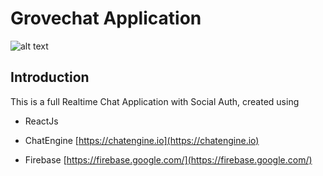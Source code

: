 # Grovechat Application

![alt text](https://ibb.co/vjnD0bg)

## Introduction

This is a full Realtime Chat Application with Social Auth, created using

- ReactJs

- ChatEngine [https://chatengine.io](https://chatengine.io)

- Firebase [https://firebase.google.com/](https://firebase.google.com/)


